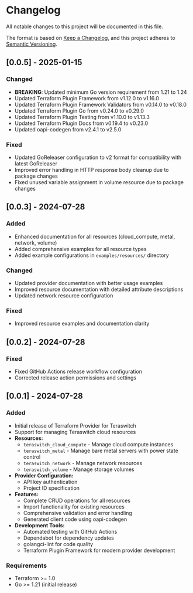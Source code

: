 # Changelog

All notable changes to this project will be documented in this file.

The format is based on [Keep a Changelog](https://keepachangelog.com/en/1.0.0/),
and this project adheres to [Semantic Versioning](https://semver.org/spec/v2.0.0.html).

## [0.0.5] - 2025-01-15

### Changed

- **BREAKING**: Updated minimum Go version requirement from 1.21 to 1.24
- Updated Terraform Plugin Framework from v1.12.0 to v1.16.0
- Updated Terraform Plugin Framework Validators from v0.14.0 to v0.18.0
- Updated Terraform Plugin Go from v0.24.0 to v0.29.0
- Updated Terraform Plugin Testing from v1.10.0 to v1.13.3
- Updated Terraform Plugin Docs from v0.19.4 to v0.23.0
- Updated oapi-codegen from v2.4.1 to v2.5.0

### Fixed

- Updated GoReleaser configuration to v2 format for compatibility with latest GoReleaser
- Improved error handling in HTTP response body cleanup due to package changes
- Fixed unused variable assignment in volume resource due to package changes

## [0.0.3] - 2024-07-28

### Added

- Enhanced documentation for all resources (cloud_compute, metal, network, volume)
- Added comprehensive examples for all resource types
- Added example configurations in `examples/resources/` directory

### Changed

- Updated provider documentation with better usage examples
- Improved resource documentation with detailed attribute descriptions
- Updated network resource configuration

### Fixed

- Improved resource examples and documentation clarity

## [0.0.2] - 2024-07-28

### Fixed

- Fixed GitHub Actions release workflow configuration
- Corrected release action permissions and settings

## [0.0.1] - 2024-07-28

### Added

- Initial release of Terraform Provider for Teraswitch
- Support for managing Teraswitch cloud resources
- **Resources:**
  - `teraswitch_cloud_compute` - Manage cloud compute instances
  - `teraswitch_metal` - Manage bare metal servers with power state control
  - `teraswitch_network` - Manage network resources
  - `teraswitch_volume` - Manage storage volumes
- **Provider Configuration:**
  - API key authentication
  - Project ID specification
- **Features:**
  - Complete CRUD operations for all resources
  - Import functionality for existing resources
  - Comprehensive validation and error handling
  - Generated client code using oapi-codegen
- **Development Tools:**
  - Automated testing with GitHub Actions
  - Dependabot for dependency updates
  - golangci-lint for code quality
  - Terraform Plugin Framework for modern provider development

### Requirements

- Terraform >= 1.0
- Go >= 1.21 (initial release)
